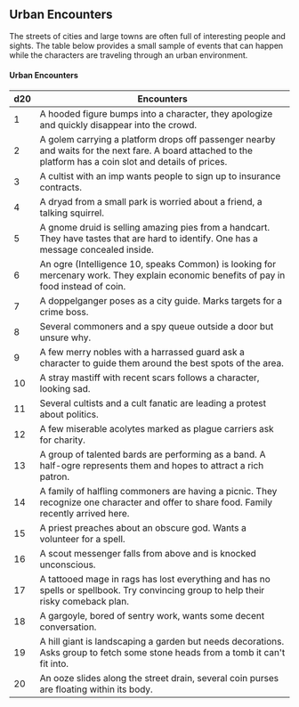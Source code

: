 ## Urban Encounters
The streets of cities and large towns are often full of interesting people and sights. The table below provides a small sample of events that can happen while the characters are traveling through an urban environment.

#### Urban Encounters
| d20 | Encounters                                                                                                                                |
|-----|------------------------------------------------------------------------------------------------------------------------------------------------------------|
| 1   | A hooded figure bumps into a character, they apologize and quickly disappear into the crowd.                                                               |
| 2   |  A golem carrying a platform drops off passenger nearby and waits for the next fare. A board attached to the platform has a coin slot and details of prices.   |
| 3   |  A cultist with an imp wants people to sign up to insurance contracts.                                                                                     |
| 4   |  A dryad from a small park is worried about a friend, a talking squirrel.                                                                                  |
| 5   |  A gnome druid is selling amazing pies from a handcart. They have tastes that are hard to identify. One has a message concealed inside.                    |
| 6   |  An ogre (Intelligence 10, speaks Common) is looking for mercenary work. They explain economic benefits of pay in food instead of coin.                    |
| 7   |  A doppelganger poses as a city guide. Marks targets for a crime boss.                                                                                     |
| 8   |  Several commoners and a spy queue outside a door but unsure why.                                                                                          |
| 9   |  A few merry nobles with a harrassed guard ask a character to guide them around the best spots of the area.                                                |
| 10  |  A stray mastiff with recent scars follows a character, looking sad.                                                                                       |
| 11  |  Several cultists and a cult fanatic are leading a protest about politics.                                                                                 |
| 12  |  A few miserable acolytes marked as plague carriers ask for charity.                                                                                       |
| 13  |  A group of talented bards are performing as a band. A half-ogre represents them and hopes to attract a rich patron.                                       |
| 14  |  A family of halfling commoners are having a picnic. They recognize one character and offer to share food. Family recently arrived here.                   |
| 15  |  A priest preaches about an obscure god. Wants a volunteer for a spell.                                                                                    |
| 16  |  A scout messenger falls from above and is knocked unconscious.                                                                                            |
| 17  |  A tattooed mage in rags has lost everything and has no spells or spellbook. Try convincing group to help their risky comeback plan.                       |
| 18  |  A gargoyle, bored of sentry work, wants some decent conversation.                                                                                         |
| 19  |  A hill giant is landscaping a garden but needs decorations. Asks group to fetch some stone heads from a tomb it can't fit into.                           |
| 20  |  An ooze slides along the street drain, several coin purses are floating within its body.                                                             |